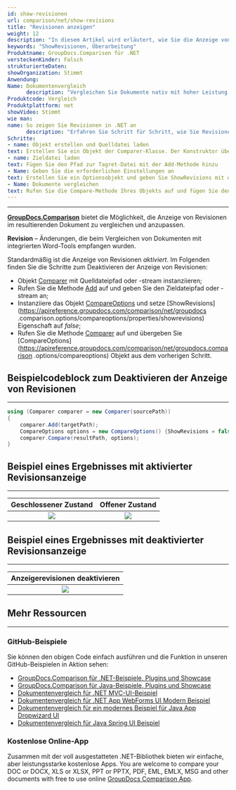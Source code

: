 ```yaml
---
id: show-revisionen
url: comparison/net/show-revisions
title: "Revisionen anzeigen"
weight: 12
description: "In diesem Artikel wird erläutert, wie Sie die Anzeige von Revisionen im resultierenden Dokument in GroupDocs.Comparison für .NET anpassen."
keywords: "ShowRevisionen, Überarbeitung"
Produktname: GroupDocs.Comparison für .NET
versteckenKinder: Falsch
strukturierteDaten:
showOrganization: Stimmt
Anwendung:
Name: Dokumentenvergleich
      description: "Vergleichen Sie Dokumente nativ mit hoher Leistung unter Verwendung der C#-Sprache und GroupDocs.Comparison für .NET"
Produktcode: Vergleich
Produktplattform: net
showVideo: Stimmt
wie man:
name: So zeigen Sie Revisionen in .NET an
      description: "Erfahren Sie Schritt für Schritt, wie Sie Revisionen in .NET anzeigen"
Schritte:
- name: Objekt erstellen und Quelldatei laden
text: Erstellen Sie ein Objekt der Comparer-Klasse. Der Konstruktor übernimmt den Pfadparameter der Quelldatei. Sie können je nach Ihren Anforderungen einen absoluten oder relativen Dateipfad angeben.
- name: Zieldatei laden
text: Fügen Sie den Pfad zur Tagret-Datei mit der Add-Methode hinzu
- Name: Geben Sie die erforderlichen Einstellungen an
text: Erstellen Sie ein Optionsobjekt und geben Sie ShowRevisions mit dem Wert true an.
- Name: Dokumente vergleichen
text: Rufen Sie die Compare-Methode Ihres Objekts auf und fügen Sie den resultierenden Dateipfadparameter und das Optionsobjekt ein.
---
```


***

**[GroupDocs.Comparison](https://products.groupdocs.com/comparison/net)** bietet die Möglichkeit, die Anzeige von Revisionen im resultierenden Dokument zu vergleichen und anzupassen.

**Revision** – Änderungen, die beim Vergleichen von Dokumenten mit integrierten Word-Tools empfangen wurden.

Standardmäßig ist die Anzeige von Revisionen *aktiviert*. Im Folgenden finden Sie die Schritte zum Deaktivieren der Anzeige von Revisionen:

* Objekt [Comparer](https://apireference.groupdocs.com/comparison/net/groupdocs.comparison/comparer) mit Quelldateipfad oder -stream instanziieren;
* Rufen Sie die Methode [Add](https://apireference.groupdocs.com/comparison/net/groupdocs.comparison/comparer/methods/add/index) auf und geben Sie den Zieldateipfad oder -stream an;
* Instanziiere das Objekt [CompareOptions](https://apireference.groupdocs.com/comparison/net/groupdocs.comparison.options/compareoptions) und setze [ShowRevisions](https://apireference.groupdocs.com/comparison/net/groupdocs .comparison.options/compareoptions/properties/showrevisions) Eigenschaft auf *false*;
* Rufen Sie die Methode [Comparer](https://apireference.groupdocs.com/comparison/net/groupdocs.comparison/comparer) auf und übergeben Sie [CompareOptions](https://apireference.groupdocs.com/comparison/net/groupdocs.comparison .options/compareoptions) Objekt aus dem vorherigen Schritt.

## Beispielcodeblock zum Deaktivieren der Anzeige von Revisionen

---

```csharp
using (Comparer comparer = new Comparer(sourcePath))
{
    comparer.Add(targetPath);
    CompareOptions options = new CompareOptions() {ShowRevisions = false};
    comparer.Compare(resultPath, options);
}
```

## Beispiel eines Ergebnisses mit aktivierter Revisionsanzeige

---

| Geschlossener Zustand | Offener Zustand |
|:---:|:---:|
| ![](comparison/net/images/show-revisions-true-close-revisions.png) | ![](comparison/net/images/show-revisions-true-open-revisions.png) |

## Beispiel eines Ergebnisses mit deaktivierter Revisionsanzeige

---

| Anzeigerevisionen deaktivieren |
|:---:|
| ![](comparison/net/images/show-revisions-false.png) |

## Mehr Ressourcen

---

### GitHub-Beispiele
Sie können den obigen Code einfach ausführen und die Funktion in unseren GitHub-Beispielen in Aktion sehen:
* [GroupDocs.Comparison für .NET-Beispiele, Plugins und Showcase](https://github.com/groupdocs-comparison/GroupDocs.Comparison-for-.NET)
* [GroupDocs.Comparison für Java-Beispiele, Plugins und Showcase](https://github.com/groupdocs-comparison/GroupDocs.Comparison-for-Java)
* [Dokumentenvergleich für .NET MVC-UI-Beispiel](https://github.com/groupdocs-comparison/GroupDocs.Comparison-for-.NET-MVC)
* [Dokumentenvergleich für .NET App WebForms UI Modern Beispiel](https://github.com/groupdocs-comparison/GroupDocs.Comparison-for-.NET-WebForms)
* [Dokumentenvergleich für ein modernes Beispiel für Java App Dropwizard UI](https://github.com/groupdocs-comparison/GroupDocs.Comparison-for-Java-Dropwizard)
* [Dokumentenvergleich für Java Spring UI Beispiel](https://github.com/groupdocs-comparison/GroupDocs.Comparison-for-Java-Spring)
    

### Kostenlose Online-App
Zusammen mit der voll ausgestatteten .NET-Bibliothek bieten wir einfache, aber leistungsstarke kostenlose Apps.
You are welcome to compare your DOC or DOCX, XLS or XLSX, PPT or PPTX, PDF, EML, EMLX, MSG and other documents with free to use online [GroupDocs Comparison App](https://products.groupdocs.app/comparison).
